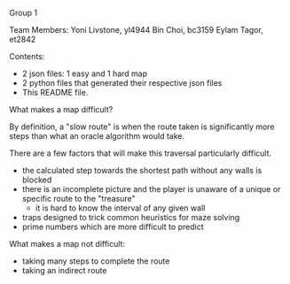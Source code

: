 Group 1

Team Members:
Yoni Livstone, yl4944
Bin Choi, bc3159
Eylam Tagor, et2842

Contents:

- 2 json files: 1 easy and 1 hard map
- 2 python files that generated their respective json files
- This README file.

What makes a map difficult?

By definition, a "slow route" is when the route taken is significantly more steps than what an oracle algorithm would take.

There are a few factors that will make this traversal particularly difficult.

- the calculated step towards the shortest path without any walls is blocked
- there is an incomplete picture and the player is unaware of a unique or specific route to the "treasure"
  - it is hard to know the interval of any given wall
- traps designed to trick common heuristics for maze solving
- prime numbers which are more difficult to predict

What makes a map not difficult:

- taking many steps to complete the route
- taking an indirect route
